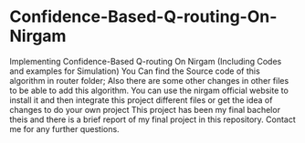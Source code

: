 # Confidence-Based-Q-routing-On-Nirgam
Implementing Confidence-Based Q-routing On Nirgam (Including Codes and examples for Simulation)
You Can find the Source code of this algorithm in router folder; Also there are some other changes in other files to be able to add this algorithm.
You can use the nirgam official website to install it and then integrate this project different files or get the idea of changes to do your own project
This project has been my final bachelor theis and there is a brief report of my final project in this repository.
Contact me for any further questions.
